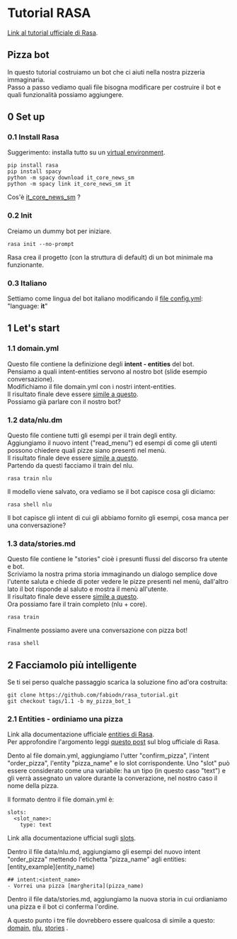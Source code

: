 # Tutorial RASA
[Link al tutorial ufficiale di Rasa](https://rasa.com/docs/rasa/user-guide/rasa-tutorial/).

## Pizza bot
In questo tutorial costruiamo un bot che ci aiuti nella nostra pizzeria immaginaria.  
Passo a passo vediamo quali file bisogna modificare per costruire il bot e quali funzionalità possiamo aggiungere.

## 0 Set up
### 0.1 Install Rasa
Suggerimento: installa tutto su un [virtual environment](https://www.anaconda.com/distribution/). 
```
pip install rasa
pip install spacy
python -m spacy download it_core_news_sm
python -m spacy link it_core_news_sm it
```
Cos'è [it_core_news_sm](https://spacy.io/models/it) ?
### 0.2 Init
Creiamo un dummy bot per iniziare.
```
rasa init --no-prompt
```
Rasa crea il progetto (con la struttura di default) di un bot minimale ma funzionante.
### 0.3 Italiano
Settiamo come lingua del bot italiano modificando il [file config.yml](config.yml): "language: __it__"
## 1 Let's start
### 1.1 domain.yml
Questo file contiene la definizione degli __intent - entities__ del bot.  
Pensiamo a quali intent-entities servono al nostro bot (slide esempio conversazione).  
Modifichiamo il file domain.yml con i nostri intent-entities.  
Il risultato finale deve essere [simile a questo](my_files/fasi/1_domain.yml).   
Possiamo già parlare con il nostro bot?

### 1.2 data/nlu.dm
Questo file contiene tutti gli esempi per il train degli entity.  
Aggiungiamo il nuovo intent ("read_menu") ed esempi di come gli utenti possono chiedere quali pizze siano presenti nel menù.  
Il risultato finale deve essere [simile a questo](my_files/fasi/1_2_nlu.md).  
Partendo da questi facciamo il train del nlu.
```
rasa train nlu
```
Il modello viene salvato, ora vediamo se il bot capisce cosa gli diciamo:
```
rasa shell nlu
```
Il bot capisce gli intent di cui gli abbiamo fornito gli esempi, cosa manca per una conversazione?
### 1.3 data/stories.md
Questo file contiene le "stories" cioè i presunti flussi del discorso fra utente e bot.   
Scriviamo la nostra prima storia immaginando un dialogo semplice dove l'utente saluta e chiede di poter vedere le pizze presenti nel menù, dall'altro lato il bot risponde al saluto e mostra il menù all'utente.  
Il risultato finale deve essere [simile a questo](my_files/fasi/1_3_stories.md).  
Ora possiamo fare il train completo (nlu + core).
```
rasa train
```
Finalmente possiamo avere una conversazione con pizza bot!
```
rasa shell
```
## 2 Facciamolo più intelligente
Se ti sei perso qualche passaggio scarica la soluzione fino ad'ora costruita:
```
git clone https://github.com/fabiodn/rasa_tutorial.git
git checkout tags/1.1 -b my_pizza_bot_1
```
### 2.1 Entities - ordiniamo una pizza
Link alla documentazione ufficiale [entities di Rasa](https://rasa.com/docs/rasa/nlu/training-data-format/#training-data-format).  
Per approfondire l'argomento leggi [questo post](https://blog.rasa.com/rasa-nlu-in-depth-part-2-entity-recognition/) sul blog ufficiale di Rasa.

Dento al file domain.yml, aggiungiamo l'utter "confirm_pizza", l'intent "order_pizza", l'entity "pizza_name" e lo slot corrispondente. 
Uno "slot" può essere considerato come una variabile: ha un tipo (in questo caso "text") e gli verrà assegnato un valore durante la converazione, nel nostro caso il nome della pizza.

Il formato dentro il file domain.yml è: 
```
slots:
  <slot_name>:
    type: text
```

Link alla documentazione ufficial sugli [slots](https://rasa.com/docs/rasa/core/slots/).

Dentro il file data/nlu.md, aggiungiamo gli esempi del nuovo intent "order_pizza" mettendo l'etichetta "pizza_name" agli entities: \[entity_example\]\(entity_name\)
```
## intent:<intent_name>
- Vorrei una pizza [margherita](pizza_name)
```

Dentro il file data/stories.md, aggiungiamo la nuova storia in cui ordianiamo una pizza e il bot ci conferma l'ordine.

A questo punto i tre file dovrebbero essere qualcosa di simile a questo: [domain](my_files/fasi/2_1_domain.yml), [nlu](my_files/fasi/2_1_nlu.md), [stories](my_files/fasi/2_1_stories.md) .

